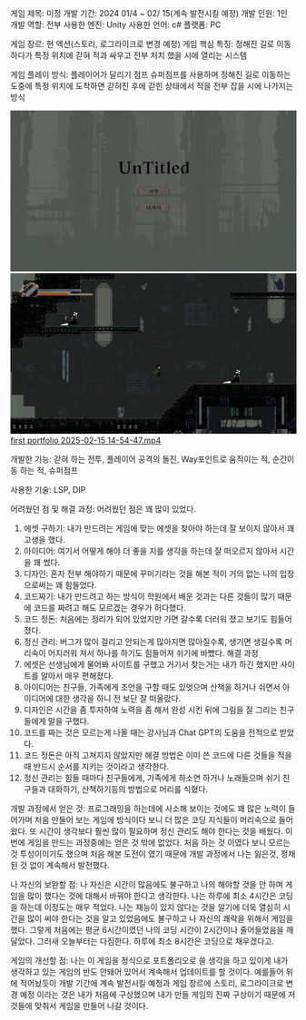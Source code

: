 게임 제목: 미정
개발 기간: 2024 01/4 ~ 02/ 15(계속 발전시킬 예정)
개발 인원: 1인
개발 역할: 전부
사용한 엔진: Unity
사용한 언어: c#
플랫폼: PC

게임 장르: 현 엑션(스토리, 로그라이크로 변경 예정)
게임 핵심 특징: 정해진 길로 이동하다가 특정 위치에 갇혀 적과 싸우고 전부 처치 했을 시에
열리는 시스템

게임 플레이 방식: 플레이어가 달리기 점프 슈퍼점프를 사용하며 정해진 길로 이동하는 도중에 
특정 위치에 도착하면 갇혀진 후에 갇힌 상태에서 적을 전부 잡을 시에 나가지는 방식

![img_1.png](img_1.png)
![img.png](img.png)
[first portfolio 2025-02-15 14-54-47.mp4](first%20portfolio%202025-02-15%2014-54-47.mp4)
    
개발한 기능:
갇혀 하는 전투, 플레이어 공격의 돌진, Way포인트로 움직이는 적, 순간이동 하는 적, 슈퍼점프

사용한 기술: LSP, DIP

어려웠던 점 및 해결 과정: 어려웠던 점은 꽤 많이 있었다.
1. 에셋 구하기: 내가 만드려는 게임에 맞는 에셋을 찾아야 하는데 잘 보이지 않아서 꽤 고생을 했다.
2. 아이디어: 여기서 어떻게 해야 더 좋을 지를 생각을 하는데 잘 떠오르지 않아서 시간을 꽤 썼다.
3. 디자인: 혼자 전부 해야하기 때문에 꾸미기라는 것을 해본 적이 거의 없는 나의 입장으로써는 꽤 힘들었다.
4. 코드짜기: 내가 만드려고 하는 방식이 학원에서 배운 것과는 다른 것들이 많기 때문에 코드를 짜려고 해도 모르겠는 경우가 허다했다.
5. 코드 정돈: 처음에는 정리가 되어 있었지만 가면 갈수록 더러워 졌고 보기도 힘들어졌다.
6. 정신 관리: 버그가 많이 걸리고 안되는게 많아지면 많아질수록, 생기면 생길수록 머리속이 어지러워 져서 하나를 하기도 힘들어져 쉬기에 바빴다.
해결 과정
1. 에셋은 선생님에게 물어봐 사이트를 구했고 거기서 찾는거는 내가 하긴 했지만 사이트를 알아서 매우 편해졌다.
2. 아이디어는 친구들, 가족에게 조언을 구할 때도 있엇으며 산책을 하거나 쉬면서 아이디어에 대한 생각을 하니 전 보단 잘 떠올랐다.
3. 디자인은 시간을 좀 투자하여 노력을 좀 해서 완성 시킨 뒤에 그림을 잘 그리는 친구들에게 말을 구했다.
4. 코드를 짜는 것은 모르는게 나올 때는 강사님과 Chat GPT의 도움을 전적으로 받았다.
5. 코드 정돈은 아직 고쳐지지 않았지만 해결 방법은 이미 쓴 코드에 다른 것들을 적을 때 반드시 순서를 지키는 것이라고 생각한다.
6. 정신 관리는 힘들 때마다 친구들에게, 가족에게 하소연 하거나 노래들으며 쉬기 친구들과 대화하기, 산책하기등의 방법으로 머리를 식혔다.

개발 과정에서 얻은 것:
프로그래밍을 하는데에 사소해 보이는 것에도 꽤 많은 노력이 들어가며 처음 만들어 보는 게임에 방식이다 보니
더 많은 코딩 지식들이 머리속으로 들어왔다. 또 시간이 생각보다 훨씬 많이 필요하며 정신 관리도 해야 한다는 것을
배웠다. 이번에 게임을 만드는 과정중에는 얻은 것 밖에 없었다. 처음 하는 것 이였다 보니 모르는 것 투성이이기도 했으며
처음 해본 도전이 였기 때문에 개발 과정에서 나는 잃은것, 정채된 것 없이 계속해서 발전했다.

나 자신의 보완할 점:
나 자신은 시간이 많음에도 불구하고 나의 해야할 것을 안 하며 게임을 많이 했다는 것에 대해서 바꿔야 한다고 생각한다.
나는 하루에 최소 4시간은 코딩을 하는데 이정도는 매우 적었다. 나는 재능이 있지 않다는 것을 알기에 더욱 열심히 시간을
많이 써야 한다는 것을 알고 있었음에도 불구하고 나 자신의 쾌락을 위해서 게임을 했다. 그렇게 처음에는 평균 6시간이였던
나의 코딩 시간이 2시간이나 줄어들었음을 깨달았다. 그러새 오늘부터는 다짐한다. 하루에 최소 8시간은 코딩으로 채우겠다고.

게임의 개선할 점: 나는 이 게임을 정식으로 포트폴리오로 쓸 생각을 하고 있이게 내가 생각하고 있는 게임의 반도 안돼어 있어서 계속해서
업데이트를 할 것이다. 예를들어 위에 적어놨듯이 개발 기간에 계속 발전시킬 예정과 게임 장르에 스토리, 로그라이크로 변경 예정
이라는 것은 내가 처음에 구상했으며 내가 만들 게임의 진짜 구상이기 때문에 저것들에 맞춰서 게임을 만들어 나갈 것이다.
    
    


    
    
    




